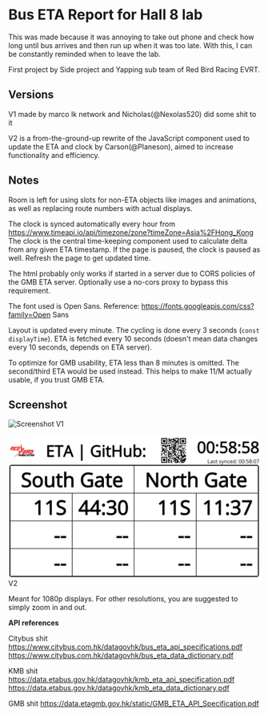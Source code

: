 # Bus ETA Report for Hall 8 lab

This was made because it was annoying to take out phone and check how long until bus arrives and then run up when it was too late. With this, I can be constantly reminded when to leave the lab.

First project by Side project and Yapping sub team of Red Bird Racing EVRT.

## Versions
V1 made by marco lk network and Nicholas(@Nexolas520) did some shit to it

V2 is a from-the-ground-up rewrite of the JavaScript component used to update the ETA and clock by Carson(@Planeson), aimed to increase functionality and efficiency.

## Notes
Room is left for using slots for non-ETA objects like images and animations, as well as replacing route numbers with actual displays.

The clock is synced automatically every hour from https://www.timeapi.io/api/timezone/zone?timeZone=Asia%2FHong_Kong
The clock is the central time-keeping component used to calculate delta from any given ETA timestamp.
If the page is paused, the clock is paused as well. Refresh the page to get updated time.

The html probably only works if started in a server due to CORS policies of the GMB ETA server. Optionally use a no-cors proxy to bypass this requirement.

The font used is Open Sans.
Reference: https://fonts.googleapis.com/css?family=Open Sans

Layout is updated every minute. The cycling is done every 3 seconds (`const displayTime`). ETA is fetched every 10 seconds (doesn't mean data changes every 10 seconds, depends on ETA server).

To optimize for GMB usability, ETA less than 8 minutes is omitted. The second/third ETA would be used instead. This helps to make 11/M actually usable, if you trust GMB ETA.

## Screenshot
![Screenshot](screenshot.jpg)
V1

![Screenshot](ScreenshotV2.png)
V2

Meant for 1080p displays. For other resolutions, you are suggested to simply zoom in and out.




**API references**

Citybus shit
<https://www.citybus.com.hk/datagovhk/bus_eta_api_specifications.pdf>
<https://www.citybus.com.hk/datagovhk/bus_eta_data_dictionary.pdf>

KMB shit
<https://data.etabus.gov.hk/datagovhk/kmb_eta_api_specification.pdf>
<https://data.etabus.gov.hk/datagovhk/kmb_eta_data_dictionary.pdf>

GMB shit
<https://data.etagmb.gov.hk/static/GMB_ETA_API_Specification.pdf>
